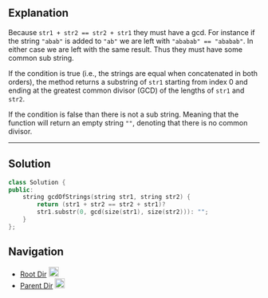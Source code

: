 
## Explanation

Because `str1 + str2 == str2 + str1` they must have a gcd. For instance if the string `"abab"` is added to `"ab"` we are left with `"ababab" == "ababab"`. In either case we are left with the same result. Thus they must have some common sub string. 

If the condition is true (i.e., the strings are equal when concatenated in both orders), the method returns a substring of `str1` starting from index 0 and ending at the greatest common divisor (GCD) of the lengths of `str1` and `str2`.

If the condition is false than there is not a sub string. Meaning that the function will return an empty string `""`, denoting that there is no common divisor.

****
## Solution

```cpp
class Solution {
public:
    string gcdOfStrings(string str1, string str2) {
        return (str1 + str2 == str2 + str1)?
        str1.substr(0, gcd(size(str1), size(str2))): "";
    }
};
```

## Navigation

- [Root Dir](../Index.md) <img src="../..Assets/root.png" alt="Root Dir Folder" style="width:20px;height:20px;">
- [Parent Dir](Index.md) <img src="../../Assets/parent.png" alt="Root Dir Folder" style="width:20px;height:20px;">

